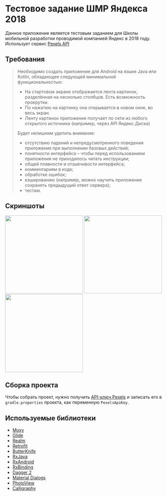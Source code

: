 # Тестовое задание ШМР Яндекса 2018
Данное приложение является тестовым заданием для Школы мобильной разработки проводимой компанией Яндекс в 2018 году.
Использует сервис [Pexels API](https://www.pexels.com/api/)

## Требования 

> Необходимо создать приложение для Android на языке Java или Kotlin, обладающее следующей минимальной функциональностью:
>
> * На стартовом экране отображается лента картинок, разделённая на несколько столбцов. Есть возможность прокрутки.
> * По нажатию на картинку она открывается в новом окне, во весь экран.
> * Ленту картинок приложение получает по сети из любого открытого источника (например, через API Яндекс.Диска)
>
> Будет нелишним уделить внимание:
>
> * отсутствию падений и непредусмотренного поведения приложения при выполнении базовых действий;
> * понятности интерфейса – чтобы перед использованием приложения не приходилось читать инструкции;
> * общей плавности и отзывчивости интерфейса;
> * комментариям в коде;
> * обработке ошибок;
> * кэшированию (например, можно научить приложение сохранять предыдущий ответ сервера);
> * тестам.

## Скриншоты
<img src="../master/docs/Screenshot_1.png" width="250"> <img src="../master/docs/Screenshot_2.png" width="250"> <img src="../master/docs/Screenshot_3.png" width="250">

## Сборка проекта
Чтобы собрать проект, нужно получить [API-ключ Pexels]((https://www.pexels.com/api/)) и записать его в ```gradle.properties``` проекта, как переменную ```PexelsApiKey```.

## Используемые библиотеки
* [Moxy](https://github.com/Arello-Mobile/Moxy)
* [Glide](https://github.com/bumptech/glide)
* [Realm](https://github.com/realm/realm-java)
* [Retrofit](https://github.com/square/retrofit)
* [ButterKnife](https://github.com/JakeWharton/butterknife)
* [RxJava](https://github.com/ReactiveX/RxJava)
* [RxAndroid](https://github.com/ReactiveX/RxAndroid)
* [RxBinding](https://github.com/JakeWharton/RxBinding)
* [Dagger 2](https://github.com/google/dagger)
* [Material Dialogs](https://github.com/afollestad/material-dialogs)
* [PhotoView](https://github.com/chrisbanes/PhotoView)
* [Calligraphy](https://github.com/chrisjenx/Calligraphy)



